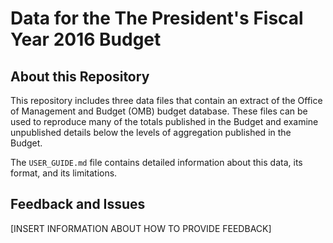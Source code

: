 # Data for the The President's Fiscal Year 2016 Budget

## About this Repository

This repository includes three data files that contain an extract of the Office of Management and Budget (OMB) budget database.  These files can be used to reproduce many of the totals published in the Budget and examine unpublished details below the levels of aggregation published in the Budget.

The `USER_GUIDE.md` file contains detailed information about this data, its format, and its limitations.

## Feedback and Issues
[INSERT INFORMATION ABOUT HOW TO PROVIDE FEEDBACK]
